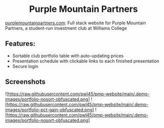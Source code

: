 <div align="center">

# Purple Mountain Partners
</div>
  
[purplemountainpartners.com](purplemountainpartners.com): 
Full stack website for Purple Mountain Partners, a student-run investment club at Williams College

## Features: 
* Sortable club portfolio table with auto-updating prices
* Presentation schedule with clickable links to each finished presentation
* Secure login

## Screenshots

![https://raw.githubusercontent.com/pwl45/pmp-website/main/.demo-images/portfolio-nosort-obfuscated.png]
![https://raw.githubusercontent.com/pwl45/pmp-website/main/.demo-images/portfolio-pct-gain-obfuscated.png]
![https://raw.githubusercontent.com/pwl45/pmp-website/main/.demo-images/portfolio-nosort-obfuscated.png]
